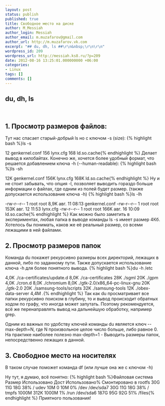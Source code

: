 ```yaml
---
layout: post
status: publish
published: true
title: Свободное место на диске
author: M_Messiah
author_login: Messiah
author_email: m.muzafarov@gmail.com
author_url: http://m.muzafarov.vk.com
excerpt: "## du, dh, ls ##\r\n&nbsp;\r\n\r\n"
wordpress_id: 209
wordpress_url: http://messiah.ks8.ru/?p=209
date: 2012-08-16 13:25:01.000000000 +06:00
categories:
- Linux
tags: []
comments: []
---
```

## du, dh, ls ##
&nbsp;


##  ##
## 1. Просмотр размеров файлов: ##
Тут нас спасает старый-добрый ls но с ключом -s (size):
{% highlight bash %}ls -s

12 genkernel.conf
156 lynx.cfg
168 ld.so.cache{% endhighlight %}
Делает вывод в килобайтах.
Конечно же, хочется более удобный формат, что решается добавлением ключа -h (--human-readable):
{% highlight bash %}ls -sh

12K genkernel.conf
156K lynx.cfg
168K ld.so.cache{% endhighlight %}
Ну и не стоит забывать, что опция -l, позволяет выводить гораздо больше информации о файлах,
где одним из полей будет размер. (также допускается использование ключа -h)
{% highlight bash %}ls -lh

-rw-r--r-- 1 root root 8,9K авг.  11 08:13 genkernel.conf
-rw-r--r-- 1 root root 153K авг.  12 11:53 lynx.cfg
-rw-r--r-- 1 root root 166K авг.  16 10:09 ld.so.cache{% endhighlight %}
Как можно было заметить в экспериментах, любая папка в выводе команды ls -s имеет размер 4Кб.
Хотелось бы понимать, каков же её реальный размер, со всеми лежащими в ней файлами.
## 2. Просмотр размеров папок ##
Команда du покажет рекурсивно размеры всех директорий, лежащих в данной, либо по заданному пути.
Также допускается использование ключа -h для более понятного вывода.
{% highlight bash %}du -h /etc

4,0K    ./ca-certificates/update.d
8,0K    ./ca-certificates
28K     ./sgml
20K     ./gpm
4,0K    ./cron.d
8,0K    ./chromium
8,0K    ./gtk-2.0/x86_64-pc-linux-gnu
20K     ./gtk-2.0
20K     ./samsung-tools/scripts
32K     ./samsung-tools
12K     ./obex-data-server
4,4M    .{% endhighlight %}
Так как du просматривает все папки рекурсивно поиском в глубину, то и вывод происходит обратных ходом по графу, что иногда может запутать. Поэтому рекомендуется, всё же перенаправлять вывод на дальнейшую обработку, например grep.

Одним из важных по удобству ключей команды du является ключ --max-depth=N, где N произвольное целое число больше, либо равное 0. На практике наиболее полезно max-depth=1 - Выводить размеры папок, непосредственно лежащих в данной.
## 3. Свободное место на носителях ##
В таком случае поможет команда df (или лучше она же с ключом -h)

Ну тут, я думаю, всё понятно:
{% highlight bash %}Файловая система Размер Использовано  Дост Использовано% Cмонтировано в
rootfs              30G          11G   18G           38% /
udev                10M            0   10M            0% /dev
/dev/sda7           30G          11G   18G           38% /
tmpfs             1000M         312K 1000M            1% /run
/dev/sda6          187G          95G   92G           51% /files{% endhighlight %}
Приятного пользования!
